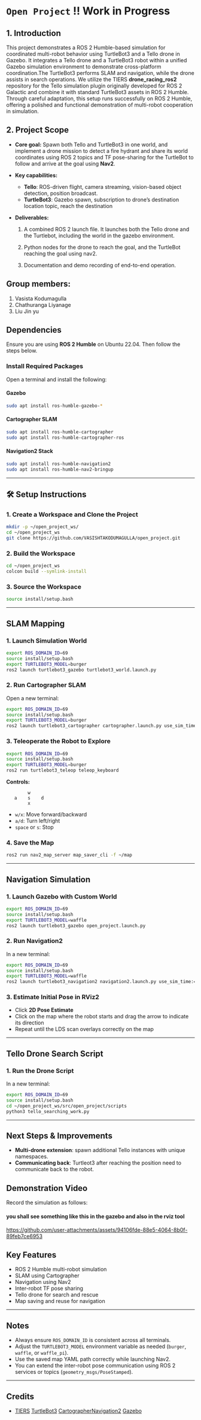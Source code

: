 



# `Open Project`  ‼️ Work in Progress

## 1. Introduction

This project demonstrates a ROS 2 Humble-based simulation for coordinated multi-robot behavior using TurtleBot3 and a Tello drone in Gazebo. It integrates a Tello drone and a TurtleBot3 robot within a unified Gazebo simulation environment to demonstrate cross-platform coordination.The TurtleBot3 performs SLAM and navigation, while the drone assists in search operations. We utilize the TIERS **drone_racing_ros2** repository for the Tello simulation plugin originally developed for ROS 2 Galactic and combine it with standard TurtleBot3 assets in ROS 2 Humble. Through careful adaptation, this setup runs successfully on ROS 2 Humble, offering a polished and functional demonstration of multi-robot cooperation in simulation.

## 2. Project Scope

* **Core goal:** Spawn both Tello and TurtleBot3 in one world, and implement a drone mission to detect a fire hydrant and share its world coordinates using ROS 2 topics and TF pose-sharing for the TurtleBot to follow and arrive at the goal using **Nav2**.
* **Key capabilities:**

  * **Tello**: ROS-driven flight, camera streaming, vision-based object detection, position broadcast.
  * **TurtleBot3**: Gazebo spawn, subscription to drone’s destination location topic, reach the destination
* **Deliverables:**

  1. A combined ROS 2 launch file. It launches both the Tello drone and the Turtlebot, including the world in the gazebo environment. 
  2. Python nodes for the drone to reach the goal, and the TurtleBot reaching the goal using nav2.

  3. Documentation and demo recording of end-to-end operation.

## Group members: 
1) Vasista Kodumagulla
2) Chathuranga Liyanage 
3) Liu Jin yu


## Dependencies

Ensure you are using **ROS 2 Humble** on Ubuntu 22.04. Then follow the steps below.

### Install Required Packages

Open a terminal and install the following:

#### Gazebo
```bash
sudo apt install ros-humble-gazebo-*
```

#### Cartographer SLAM
```bash
sudo apt install ros-humble-cartographer
sudo apt install ros-humble-cartographer-ros
```

####  Navigation2 Stack
```bash
sudo apt install ros-humble-navigation2
sudo apt install ros-humble-nav2-bringup
```

---

## 🛠 Setup Instructions

### 1. Create a Workspace and Clone the Project

```bash
mkdir -p ~/open_project_ws/
cd ~/open_project_ws
git clone https://github.com/VASISHTAKODUMAGULLA/open_project.git
```

### 2. Build the Workspace

```bash
cd ~/open_project_ws
colcon build --symlink-install
```

### 3. Source the Workspace

```bash
source install/setup.bash
```

---

## SLAM Mapping

### 1. Launch Simulation World

```bash
export ROS_DOMAIN_ID=69
source install/setup.bash
export TURTLEBOT3_MODEL=burger
ros2 launch turtlebot3_gazebo turtlebot3_world.launch.py
```

### 2. Run Cartographer SLAM

Open a new terminal:

```bash
export ROS_DOMAIN_ID=69
source install/setup.bash
export TURTLEBOT3_MODEL=burger
ros2 launch turtlebot3_cartographer cartographer.launch.py use_sim_time:=True
```

### 3. Teleoperate the Robot to Explore

```bash
export ROS_DOMAIN_ID=69
source install/setup.bash
export TURTLEBOT3_MODEL=burger
ros2 run turtlebot3_teleop teleop_keyboard
```

**Controls:**

```
        w
   a    s    d
        x
```

- `w/x`: Move forward/backward
- `a/d`: Turn left/right
- `space` or `s`: Stop

### 4. Save the Map

```bash
ros2 run nav2_map_server map_saver_cli -f ~/map
```

---

## Navigation Simulation

### 1. Launch Gazebo with Custom World

```bash
export ROS_DOMAIN_ID=69
source install/setup.bash
export TURTLEBOT3_MODEL=waffle
ros2 launch turtlebot3_gazebo open_project.launch.py
```

### 2. Run Navigation2

In a new terminal:

```bash
export ROS_DOMAIN_ID=69
source install/setup.bash
export TURTLEBOT3_MODEL=waffle
ros2 launch turtlebot3_navigation2 navigation2.launch.py use_sim_time:=True map:=$HOME/map.yaml
```

### 3. Estimate Initial Pose in RViz2

- Click **2D Pose Estimate**
- Click on the map where the robot starts and drag the arrow to indicate its direction
- Repeat until the LDS scan overlays correctly on the map

---

## Tello Drone Search Script

### 1. Run the Drone Script

In a new terminal:

```bash
export ROS_DOMAIN_ID=69
source install/setup.bash
cd ~/open_project_ws/src/open_project/scripts
python3 tello_searching_work.py
```

---

## Next Steps & Improvements

* **Multi-drone extension**: spawn additional Tello instances with unique namespaces.
* **Communicating back**: Turtleot3 after reaching the position need to communicate back to the robot. 

## Demonstration Video

Record the simulation as follows:


#### you shall see something like this in the gazebo and also in the rviz tool


https://github.com/user-attachments/assets/94106fde-88e5-4064-8b0f-89feb7ce6953


## Key Features

- ROS 2 Humble multi-robot simulation
- SLAM using Cartographer
- Navigation using Nav2
- Inter-robot TF pose sharing
- Tello drone for search and rescue
- Map saving and reuse for navigation

---

## Notes

- Always ensure `ROS_DOMAIN_ID` is consistent across all terminals.
- Adjust the `TURTLEBOT3_MODEL` environment variable as needed (`burger`, `waffle`, or `waffle_pi`).
- Use the saved map YAML path correctly while launching Nav2.
- You can extend the inter-robot pose communication using ROS 2 services or topics (`geometry_msgs/PoseStamped`).

---

## Credits
  
- [TIERS](https://github.com/TIERS/drone_racing_ros2) [TurtleBot3](https://emanual.robotis.com/docs/en/platform/turtlebot3/quick-start/) [Cartographer](https://google-cartographer-ros.readthedocs.io/)[Navigation2](https://navigation.ros.org/) [Gazebo](https://gazebosim.org/)








